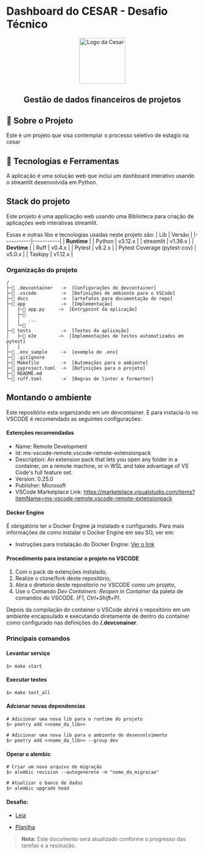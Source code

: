 
# Dashboard do CESAR - Desafio Técnico

<div align="center">
  <img src="https://www.cesar.org.br/_next/image?url=%2Flogo.png&w=128&q=75" alt="Logo da Cesar" width="120px" height="120px"/>
</div>
<h2 align="center">Gestão de dados financeiros de projetos</h2>



## 📖 Sobre o Projeto

Este é um projeto que visa contemplar o processo seletivo de estagio na cesar

## 🚀 Tecnologias e Ferramentas

A aplicação é uma solução web que inclui um dashboard interativo usando o streamlit desenvolvida em Python.



## Stack do projeto

Este projeto é uma applicação web usando uma Biblioteca para criação de aplicações web interativas streamlit.

Essas e outras libs e tecnologias usadas neste projeto são:
|  Lib      | Versão    |
|-----------|-----------|
| **Runtime**           |
| Python    | v3.12.x   |
| streamlit | v1.36.x   |
| **Devtime**           |
| Ruff                          | v0.4.x    |
| Pytest                        | v8.2.x    |
| Pytest Coverage (pytest-cov)  | v5.0.x    |
| Taskipy                       | v1.12.x   |

### Organização do projeto
```
/
├─📁 .devcontainer   ->  [Configurações do devcontainer]
├─📁 .vscode         ->  [Definições de ambiente para o VSCode]
├─📁 docs            ->  [artefatos para documentação do repo]
├─📁 app             ->  [Implementação]
│   ├─🐍 app.py     ->  [Entrypoint da aplicação]
│   ├─📁 
│   │   ...
│   └─📁 
├─📁 tests           ->  [Testes da aplicação]
│   ├─📁 e2e        ->  [Implementações de testes automatizados em pytest]
│   │                     
├─📄 .env_sample     ->  [exemplo de .env]
├─📄 .gitignore
├─📄 Makefile        ->  [Automações para o ambiente]
├─📄 pyproject.toml  ->  [Definições para o projeto]
├─📄 README.md
└─📄 ruff.toml       ->  [Regras de linter e formarter]
```

## Montando o ambiente

Este repositório esta organizando em um devcontainer.
E para instacia-lo no VSCODE é recomendado as seguintes configurações:

#### Extenções recomendadas

- Name: Remote Development
- Id: ms-vscode-remote.vscode-remote-extensionpack
- Description: An extension pack that lets you open any folder in a container, on a remote machine, or in WSL and take advantage of VS Code's full feature set.
- Version: 0.25.0
- Publisher: Microsoft
- VSCode Marketplace Link: https://marketplace.visualstudio.com/items?itemName=ms-vscode-remote.vscode-remote-extensionpack

#### Docker Engine

É obrigatório ter o Docker Engine já instalado e cunfigurado. Para mais informações de como instalar o Docker Engine em seu SO, ver em:

- Instruções para instalação do Docker Engine: [Ver o link](https://docs.docker.com/engine/install/)

#### Procedimento para instanciar o projeto no VSCODE
1. Com o pack de extenções instalado,
1. Realize o clone/fork deste repositório,
1. Abra o diretorio deste repositorio no VSCODE como um projeto,
1. Use o Comando _Dev Containers: Reopen in Container_ da paleta de comandos do VSCODE. _(F1, Ctrl+Shift+P)_.

Depois da compilação do container o VSCode abrirá o repositório em um ambiente encapsulado e executando diretamente de dentro do container como configurado nas definições do **/.devconainer**.

### Principais comandos

#### Levantar serviço
```
$> make start
```
#### Executar testes 
```
$> make test_all
```
#### Adcionar novas dependencias
```
# Adicionar uma nova lib para o runtime do projeto
$> poetry add <<nome_da_lib>>

# Adicionar uma nova lib para o ambiente de desenvolvimento
$> poetry add <<nome_da_lib>> --group dev
```
#### Operar o alembic
```
# Criar um novo arquivo de migração
$> alembic revision --autogenerete -m "nome_da_migracao"

# Atualizar o banco de dados
$> alembic upgrade head
```

#### Desafio:

- [Leia](docs/CESAR_Desafio.pdf)

- [Planilha](docs/desafios.md)
> **Nota:** Este documento será atualizado conforme o progresso das tarefas e a resolução.

